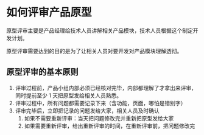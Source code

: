 # 如何评审产品原型

原型评审主要是产品经理给技术人员讲解相关产品模块，技术人员根据这个制定开发计划。

原型评审需要达到的目的是为了让相关人员对要开发对产品模块理解透彻。

## 原型评审的基本原则

1. 评审过程前，产品小组内部必须已经核对完毕，内部都理解了才拿出来评审，同时提前至少 1 天把原型发给相关人员熟悉。
1. 评审过程中，所有问题都需要记录下来（含功能，页面，哪怕是错别字）
1. 评审完毕后，立即把记录的问题发给大家，相关人员及时确认
   1. 如果不需要重新评审：当天把问题修改完并重新把原型发给大家
   1. 如果需要重新评审，给出重新评审的时间，在重新评审前，把问题修改完
